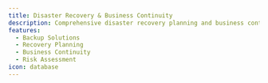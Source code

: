 ```yaml
---
title: Disaster Recovery & Business Continuity
description: Comprehensive disaster recovery planning and business continuity solutions to minimize downtime.
features:
  - Backup Solutions
  - Recovery Planning
  - Business Continuity
  - Risk Assessment
icon: database
---
```

